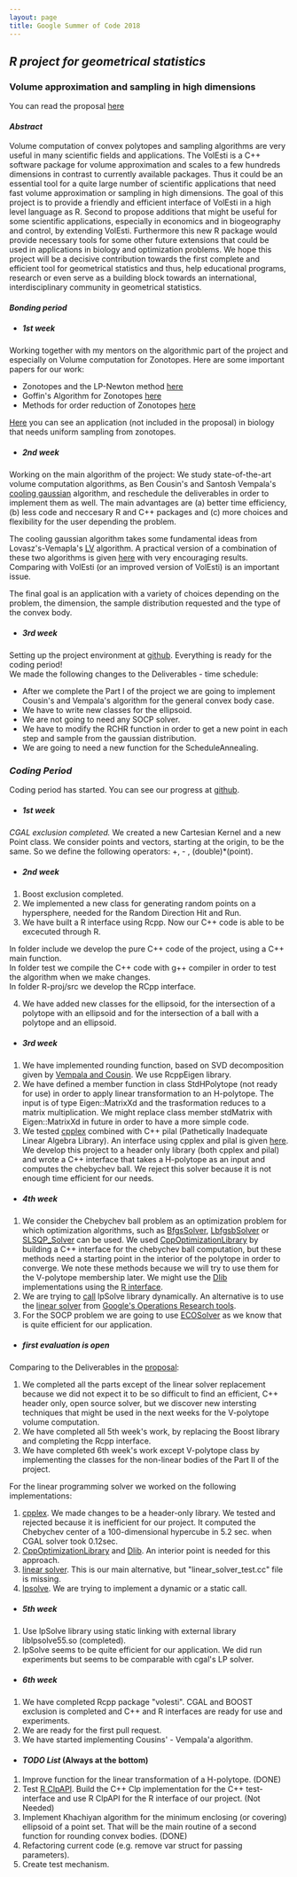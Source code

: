 ```yaml
---
layout: page
title: Google Summer of Code 2018
---
```


## <span style="text-align:center;">*R project for geometrical statistics*
### <span style="text-align:center;">Volume approximation and sampling in high dimensions

You can read the proposal [here](https://drive.google.com/file/d/1CsblG42xXLoyYiDmcCSjRJhL3Eilxk5u/view)

#### *Abstract*

Volume computation of convex polytopes and sampling algorithms are very useful in many scientific fields
and applications. The VolEsti is a C++ software package for volume approximation and scales to a few
hundreds dimensions in contrast to currently available packages. Thus it could be an essential tool for
a quite large number of scientific applications that need fast volume approximation or sampling in high
dimensions. The goal of this project is to provide a friendly and efficient interface of VolEsti in a high
level language as R. Second to propose additions that might be useful for some scientific applications,
especially in economics and in biogeography and control, by extending VolEsti. Furthermore this new R package
would provide necessary tools for some other future extensions that could be used in applications in biology
and optimization problems. We hope this project will be a decisive contribution towards the first complete
and efficient tool for geometrical statistics and thus, help educational programs, research or even serve
as a building block towards an international, interdisciplinary community in geometrical statistics.

#### *Bonding period*

  
* ##### *1st week*  
Working together with my mentors on the algorithmic part of the project and especially on Volume computation for Zonotopes. Here are some important papers for our work: 
* Zonotopes and the LP-Newton method [here](https://link.springer.com/article/10.1007%2Fs11081-008-9067-x)
* Goffin's Algorithm for Zonotopes [here](https://dml.cz/bitstream/handle/10338.dmlcz/143088/Kybernetika_48-2012-5_5.pdf)
* Methods for order reduction of Zonotopes [here](https://ieeexplore.ieee.org/document/8264508/)

[Here](https://opencobra.github.io/cobratoolbox/stable/tutorials/tutorialUniformSampling.html) you can see an application (not included in the proposal) in biology that needs uniform sampling from zonotopes.
  
* ##### *2nd week*
Working on the main algorithm of the project: We study state-of-the-art volume computation algorithms, as Ben Cousin's and Santosh Vempala's [cooling gaussian](https://arxiv.org/abs/1409.6011) algorithm, and reschedule the deliverables in order to implement them as well. The main advantages are (a) better time efficiency, (b) less code and neccesary R and C++ packages and (c) more choices and flexibility for the user depending the problem.

The cooling gaussian algorithm takes some fundamental ideas from Lovasz's-Vemapla's [LV](http://web.cs.elte.hu/~lovasz/vol4-focs-tr.pdf) algorithm. A practical version of a combination of these two algorithms is given [here](http://mpc.zib.de/index.php/MPC/article/view/178/99) with very encouraging results. Comparing with VolEsti (or an improved version of VolEsti) is an important issue.

The final goal is an application with a variety of choices depending on the problem, the dimension, the sample distribution requested and the type of the convex body.

* ##### *3rd week*
Setting up the project environment at [github](https://github.com/TolisChal/volume_approximation/tree/develop). Everything is ready for the coding period!  
We made the following changes to the Deliverables - time schedule:  

* After we complete the Part I of the project we are going to implement Cousin's and Vempala's algorithm for the general convex body case.
* We have to write new classes for the ellipsoid.
* We are not going to need any SOCP solver.
* We have to modify the RCHR function in order to get a new point in each step and sample from the gaussian distribution.
* We are going to need a new function for the ScheduleAnnealing.

### *Coding Period*

Coding period has started. You can see our progress at [github](https://github.com/TolisChal/volume_approximation/tree/develop).  

* ##### *1st week*  

*CGAL exclusion completed.* We created a new Cartesian Kernel and a new Point class. We consider points and vectors, starting at the origin, to be the same. So we define the following operators: +, - , (double)*(point).

* ##### *2nd week* 
1) Boost exclusion completed.  
2) We implemented a new class for generating random points on a hypersphere, needed for the Random Direction Hit and Run.  
3) We have built a R interface using Rcpp. Now our C++ code is able to be excecuted through R.

In folder include we develop the pure C++ code of the project, using a C++ main function.  
In folder test we compile the C++ code with g++ compiler in order to test the algorithm when we make changes.  
In folder R-proj/src we develop the RCpp interface.  

4) We have added new classes for the ellipsoid, for the intersection of a polytope with an ellipsoid and for the intersection of a ball with a polytope and an ellipsoid.  

* ##### *3rd week* 
1) We have implemented rounding function, based on SVD decomposition given by [Vempala and Cousin](http://mpc.zib.de/index.php/MPC/article/view/178/99). We use RcppEigen library.  
2) We have defined a member function in class StdHPolytope (not ready for use) in order to apply linear transformation to an H-polytope. The input is of type Eigen::MatrixXd and the trasformation reduces to a matrix multiplication. We might replace class member stdMatrix with Eigen::MatrixXd in future in order to have a more simple code.  
3) We tested [cpplex](https://code.google.com/archive/p/cpplex/) combined with C++ pilal (Pathetically Inadequate Linear Algebra Library). An interface using cpplex and pilal is given [here](https://github.com/tunnuz/cpplex). We develop this project to a header only library (both cpplex and pilal) and wrote a C++ interface that takes a H-polytope as an input and computes the chebychev ball. We reject this solver because it is not enough time efficient for our needs.

* ##### *4th week*
1) We consider the Chebychev ball problem as an optimization problem for which optimization algorithms, such as [BfgsSolver](https://en.wikipedia.org/wiki/Broyden%E2%80%93Fletcher%E2%80%93Goldfarb%E2%80%93Shanno_algorithm), [LbfgsbSolver](https://en.wikipedia.org/wiki/Limited-memory_BFGS) or [SLSQP_Solver](http://degenerateconic.com/slsqp/) can be used. We used [CppOptimizationLibrary](https://github.com/PatWie/CppNumericalSolvers) by building a C++ interface for the chebychev ball computation, but these methods need a starting point in the interior of the polytope in order to converge. We note these methods because we will try to use them for the V-polytope membership later. We might use the [Dlib](http://dlib.net/) implementations using the [R interface](https://cran.r-project.org/web/packages/dlib/README.html).  
2) We are trying to [call](http://lpsolve.sourceforge.net/5.5/Build.htm) lpSolve library dynamically. An alternative is to use the [linear solver](https://github.com/google/or-tools/tree/master/ortools/linear_solver) from [Google's Operations Research tools](https://developers.google.com/optimization/).  
3) For the SOCP problem we are going to use [ECOSolver](https://cran.r-project.org/web/packages/ECOSolveR/index.html) as we know that is quite efficient for our application.

* ##### *first evaluation is open*
Comparing to the Deliverables in the [proposal](https://drive.google.com/file/d/1CsblG42xXLoyYiDmcCSjRJhL3Eilxk5u/view?usp=sharing):  
1) We completed all the parts except of the linear solver replacement because we did not expect it to be so difficult to find an efficient, C++ header only, open source solver, but we discover new intersting techniques that might be used in the next weeks for the V-polytope volume computation.  
2) We have completed all 5th week's work, by replacing the Boost library and completing the Rcpp interface.  
3) We have completed 6th week's work except V-polytope class by implementing the classes for the non-linear bodies of the Part II of the project.  
  
For the linear programming solver we worked on the following implementations:  
1) [cpplex](https://code.google.com/archive/p/cpplex/). We made changes to be a header-only library. We tested and rejected because it is inefficient for our project. It computed the Chebychev center of a 100-dimensional hypercube in 5.2 sec. when CGAL solver took 0.12sec.  
2) [CppOptimizationLibrary](https://github.com/PatWie/CppNumericalSolvers) and [Dlib](http://dlib.net/). An interior point is needed for this approach.  
3) [linear solver](https://github.com/google/or-tools/tree/master/ortools/linear_solver). This is our main alternative, but "linear_solver_test.cc" file is missing.  
4) [lpsolve](http://lpsolve.sourceforge.net/5.5/Build.htm). We are trying to implement a dynamic or a static call.  


* ##### *5th week*
1) Use lpSolve library using static linking with external library liblpsolve55.so (completed).  
2) lpSolve seems to be quite efficient for our application. We did run experiments but seems to be comparable with cgal's LP solver.  

* ##### *6th week*
1) We have completed Rcpp package "volesti". CGAL and BOOST exclusion is completed and C++ and R interfaces are ready for use and experiments.  
2) We are ready for the first pull request.  
3) We have started implementing Cousins' - Vempala'a algorithm.

* #### *TODO List* (Always at the bottom)  
1) Improve function for the linear transformation of a H-polytope. (DONE)  
2) Test [R ClpAPI](https://cran.r-project.org/web/packages/clpAPI/vignettes/clpAPI.pdf). Build the C++ Clp implementation for the C++ test-interface and use R ClpAPI for the R interface of our project. (Not Needed)  
3) Implement Khachiyan algorithm for the minimum enclosing (or covering) ellipsoid of a point set. That will be the main routine of a second function for rounding convex bodies. (DONE)  
4) Refactoring current code (e.g. remove var struct for passing parameters).  
5) Create test mechanism.
